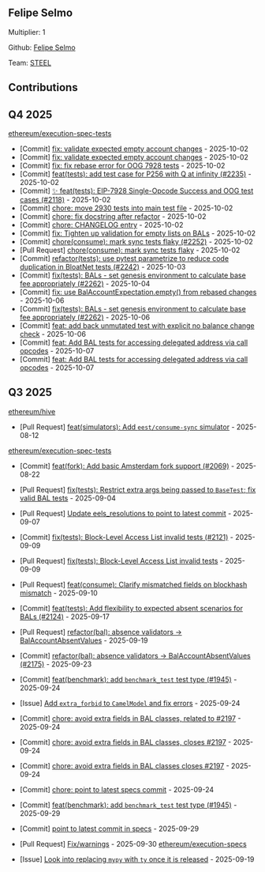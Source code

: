 ## Felipe Selmo

Multiplier: 1

Github: [Felipe Selmo](https://github.com/fselmo/)

Team: [STEEL](https://github.com/ethereum/execution-spec-tests)

## Contributions

## Q4 2025


[ethereum/execution-spec-tests](https://github.com/ethereum/execution-spec-tests)
* [Commit] [fix: validate expected empty account changes](https://github.com/ethereum/execution-spec-tests/commit/817ad0f786bfde2c3194210746db23b241173938) - 2025-10-02
* [Commit] [fix: validate expected empty account changes](https://github.com/ethereum/execution-spec-tests/commit/a954e50ab7aa0218e3c5c632cb78e03a88f90187) - 2025-10-02
* [Commit] [fix: fix rebase error for OOG 7928 tests](https://github.com/ethereum/execution-spec-tests/commit/d79d2f6a817862bfd9ef971a40bbffda2f56b7f2) - 2025-10-02
* [Commit] [feat(tests): add test case for P256 with Q at infinity (#2235)](https://github.com/ethereum/execution-spec-tests/commit/90b15e6c82bda3c73b514af99fd024e524f57231) - 2025-10-02
* [Commit] [✨ feat(tests): EIP-7928 Single-Opcode Success and OOG test cases (#2118)](https://github.com/ethereum/execution-spec-tests/commit/ae9b597612c37a0c7c6961747cf8062cf1e4ff66) - 2025-10-02
* [Commit] [chore: move 2930 tests into main test file](https://github.com/ethereum/execution-spec-tests/commit/0c6bf2bc8c9160aa4cdd9db7cce9bba4153739c0) - 2025-10-02
* [Commit] [chore: fix docstring after refactor](https://github.com/ethereum/execution-spec-tests/commit/2c0817f64df8827dcbaa5963ef0832f35149065b) - 2025-10-02
* [Commit] [chore: CHANGELOG entry](https://github.com/ethereum/execution-spec-tests/commit/750dd35bcbb3be12a93a16cfc798bbf0c58a8f00) - 2025-10-02
* [Commit] [fix: Tighten up validation for empty lists on BALs](https://github.com/ethereum/execution-spec-tests/commit/9140acef0f50bc8ec13e49435234e12d7dd907f4) - 2025-10-02
* [Commit] [chore(consume): mark sync tests flaky (#2252)](https://github.com/ethereum/execution-spec-tests/commit/835e0a741f8143e69c39c6c8766c3befc1e07f6a) - 2025-10-02
* [Pull Request] [chore(consume): mark sync tests flaky](https://github.com/ethereum/execution-spec-tests/pull/2252) - 2025-10-02
* [Commit] [refactor(tests): use pytest parametrize to reduce code duplication in BloatNet tests (#2242)](https://github.com/ethereum/execution-spec-tests/commit/14d7a5decede68a343fa2047adb139f9fbc957c1) - 2025-10-03
* [Commit] [fix(tests): BALs - set genesis environment to calculate base fee appropriately (#2262)](https://github.com/ethereum/execution-spec-tests/commit/ef11a98dd378e9ec07f86edc31246e826b9efff8) - 2025-10-04
* [Commit] [fix: use BalAccountExpectation.empty() from rebased changes](https://github.com/ethereum/execution-spec-tests/commit/ddd70d7a957c56f53a032506f72b8f20fc204606) - 2025-10-06
* [Commit] [fix(tests): BALs - set genesis environment to calculate base fee appropriately (#2262)](https://github.com/ethereum/execution-spec-tests/commit/ef11a98dd378e9ec07f86edc31246e826b9efff8) - 2025-10-06
* [Commit] [feat: add back unmutated test with explicit no balance change check](https://github.com/ethereum/execution-spec-tests/commit/346f4e2a9a15806722aa078394ca52e692ec79c8) - 2025-10-06
* [Commit] [feat: Add BAL tests for accessing delegated address via call opcodes](https://github.com/ethereum/execution-spec-tests/commit/a73376d0ad0c1b60563cac2e8fe57a83774d733f) - 2025-10-07
* [Commit] [feat: Add BAL tests for accessing delegated address via call opcodes](https://github.com/ethereum/execution-spec-tests/commit/c1599e2ec3f01fb956002ca2681049286962c212) - 2025-10-07
## Q3 2025

[ethereum/hive](https://github.com/ethereum/hive)
* [Pull Request] [feat(simulators): Add ``eest/consume-sync`` simulator](https://github.com/ethereum/hive/pull/1328) - 2025-08-12

[ethereum/execution-spec-tests](https://github.com/ethereum/execution-spec-tests)
* [Commit] [feat(fork): Add basic Amsterdam fork support (#2069)](https://github.com/ethereum/execution-spec-tests/commit/90592a8187fc39f90b8d6c7a0770e37e3fb0d8c7) - 2025-08-22
* [Pull Request] [fix(tests): Restrict extra args being passed to `BaseTest`; fix valid BAL tests](https://github.com/ethereum/execution-spec-tests/pull/2102) - 2025-09-04
* [Pull Request] [Update eels_resolutions to point to latest commit](https://github.com/ethereum/execution-spec-tests/pull/2106) - 2025-09-07
* [Commit] [fix(tests): Block-Level Access List invalid tests (#2121)](https://github.com/ethereum/execution-spec-tests/commit/5f6205837a9fc8cd4e05993204e373acc79605ad) - 2025-09-09
* [Pull Request] [fix(tests): Block-Level Access List invalid tests](https://github.com/ethereum/execution-spec-tests/pull/2121) - 2025-09-09
* [Pull Request] [feat(consume): Clarify mismatched fields on blockhash mismatch](https://github.com/ethereum/execution-spec-tests/pull/2126) - 2025-09-10
* [Commit] [feat(tests): Add flexibility to expected absent scenarios for BALs (#2124)](https://github.com/ethereum/execution-spec-tests/commit/291fe00e65d82e05ca2bd5e7a49e4ac4a8c7a5b9) - 2025-09-17
* [Pull Request] [refactor(bal): absence validators -> BalAccountAbsentValues](https://github.com/ethereum/execution-spec-tests/pull/2175) - 2025-09-19

* [Commit] [refactor(bal): absence validators -> BalAccountAbsentValues (#2175)](https://github.com/ethereum/execution-spec-tests/commit/99af8e3870bdc05a1997785080549f09ceb3a945) - 2025-09-23
* [Commit] [feat(benchmark): add `benchmark_test` test type (#1945)](https://github.com/ethereum/execution-spec-tests/commit/a2f28413de99d10d349844872a860a340cb2f345) - 2025-09-24
* [Issue] [Add `extra_forbid` to `CamelModel` and fix errors](https://github.com/ethereum/execution-spec-tests/issues/2198) - 2025-09-24
* [Commit] [chore: avoid extra fields in BAL classes, related to #2197](https://github.com/ethereum/execution-spec-tests/commit/88fdf5e6c33f5d1b6e39a26a73d676486cbe6bd8) - 2025-09-24
* [Commit] [chore: avoid extra fields in BAL classes, closes #2197](https://github.com/ethereum/execution-spec-tests/commit/50d376a8138cd93487b82e04d3144863d7eaed08) - 2025-09-24
* [Commit] [chore: avoid extra fields in BAL classes closes #2197](https://github.com/ethereum/execution-spec-tests/commit/febdd5f94a4603bbd24db162765cbba1bae822c3) - 2025-09-24
* [Commit] [chore: point to latest specs commit](https://github.com/ethereum/execution-spec-tests/commit/43bfb815864a9dfd83b47ec7094c1826dd6ed43c) - 2025-09-24
* [Commit] [feat(benchmark): add `benchmark_test` test type (#1945)](https://github.com/ethereum/execution-spec-tests/commit/a2f28413de99d10d349844872a860a340cb2f345) - 2025-09-29
* [Commit] [point to latest commit in specs](https://github.com/ethereum/execution-spec-tests/commit/2e1d2dc9f54e4fbf2520cbb8c0eca34b666371cd) - 2025-09-29
* [Pull Request] [Fix/warnings](https://github.com/ethereum/execution-spec-tests/pull/2239) - 2025-09-30
[ethereum/execution-specs](https://github.com/ethereum/execution-specs)
* [Issue] [Look into replacing `mypy` with `ty` once it is released](https://github.com/ethereum/execution-specs/issues/1431) - 2025-09-19
